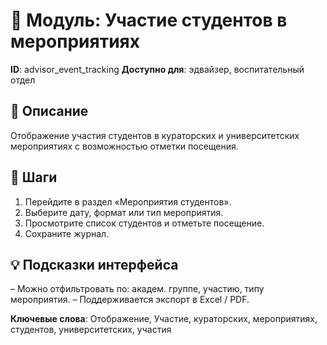 # 📘 Модуль: Участие студентов в мероприятиях
**ID**: advisor_event_tracking
**Доступно для**: эдвайзер, воспитательный отдел

## 📝 Описание
Отображение участия студентов в кураторских и университетских мероприятиях с возможностью отметки посещения.

## 🩜 Шаги
1. Перейдите в раздел «Мероприятия студентов».
2. Выберите дату, формат или тип мероприятия.
3. Просмотрите список студентов и отметьте посещение.
4. Сохраните журнал.

## 💡 Подсказки интерфейса
– Можно отфильтровать по: академ. группе, участию, типу мероприятия.
– Поддерживается экспорт в Excel / PDF.

**Ключевые слова**: Отображение, Участие, кураторских, мероприятиях, студентов, университетских, участия
